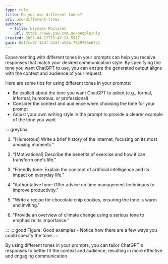 ```yaml
---
type: rule
title: Do you use different tones?
uri: use-different-tones
authors:
  - title: Ulysses Maclaren
    url: https://www.ssw.com.au/people/uly
created: 2023-04-12T13:47:24.551Z
guid: 0ef7cc97-13df-433f-a52b-7929705e6731
---
```

Experimenting with different tones in your prompts can help you receive responses that match your desired communication style. By specifying the tone you want ChatGPT to use, you can ensure the generated output aligns with the context and audience of your request.           

<!--endintro-->

Here are some tips for using different tones in your prompts:

* Be explicit about the tone you want ChatGPT to adopt (e.g., formal, informal, humorous, or professional)
* Consider the context and audience when choosing the tone for your prompt
* Adjust your own writing style in the prompt to provide a clearer example of the tone you want

::: greybox

1. "\[Humorous] Write a brief history of the internet, focusing on its most amusing moments."

2. "\[Motivational] Describe the benefits of exercise and how it can transform one's life."

3. "Friendly tone: Explain the concept of artificial intelligence and its impact on everyday life."

4. "Authoritative tone: Offer advice on time management techniques to improve productivity."

5. "Write a recipe for chocolate chip cookies, ensuring the tone is warm and inviting."

6. "Provide an overview of climate change using a serious tone to emphasize its importance."

:::
::: good
Figure: Good examples - Notice how there are a few ways you could specify the tone.
:::

By using different tones in your prompts, you can tailor ChatGPT's responses to better fit the context and audience, resulting in more effective and engaging communication.